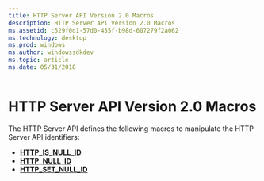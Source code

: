 ```yaml
---
title: HTTP Server API Version 2.0 Macros
description: HTTP Server API Version 2.0 Macros
ms.assetid: c529f0d1-57d0-455f-b98d-607279f2a062
ms.technology: desktop
ms.prod: windows
ms.author: windowssdkdev
ms.topic: article
ms.date: 05/31/2018
---
```


# HTTP Server API Version 2.0 Macros

The HTTP Server API defines the following macros to manipulate the HTTP Server API identifiers:

-   [**HTTP\_IS\_NULL\_ID**](http-is-null-id.md)
-   [**HTTP\_NULL\_ID**](http-null-id.md)
-   [**HTTP\_SET\_NULL\_ID**](http-set-null-id.md)

 

 





